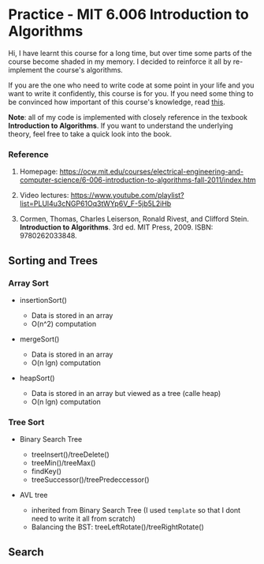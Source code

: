 # Practice - MIT 6.006 Introduction to Algorithms

Hi,
I have learnt this course for a long time, but over time some parts of the course become shaded in my memory. I decided to reinforce it all by re-implement the course's algorithms.

If you are the one who need to write code at some point in your life and you want to write it confidently, this course is for you. If you need some thing to be convinced how important of this course's knowledge, read [this](https://reprog.wordpress.com/2010/04/19/are-you-one-of-the-10-percent/).


**Note**: all of my code is implemented with closely reference in the texbook **Introduction to Algorithms**. If you want to understand the underlying theory, feel free to take a quick look into the book.

### Reference
1. Homepage: https://ocw.mit.edu/courses/electrical-engineering-and-computer-science/6-006-introduction-to-algorithms-fall-2011/index.htm

1. Video lectures: https://www.youtube.com/playlist?list=PLUl4u3cNGP61Oq3tWYp6V_F-5jb5L2iHb

1. Cormen, Thomas, Charles Leiserson, Ronald Rivest, and Clifford Stein. **Introduction to Algorithms**. 3rd ed. MIT Press, 2009. ISBN: 9780262033848.

## Sorting and Trees
### Array Sort
- insertionSort()
    - Data is stored in an array
    - O(n^2) computation

- mergeSort()
    - Data is stored in an array
    - O(n lgn) computation
- heapSort()
    - Data is stored in an array but viewed as a tree (calle heap)
    - O(n lgn) computation


### Tree Sort
- Binary Search Tree
    - treeInsert()/treeDelete()
    - treeMin()/treeMax()
    - findKey()
    - treeSuccessor()/treePredeccessor()

- AVL tree
    - inherited from Binary Search Tree (I used `template` so that I dont need to write it all from scratch)
    - Balancing the BST: treeLeftRotate()/treeRightRotate()

## Search

